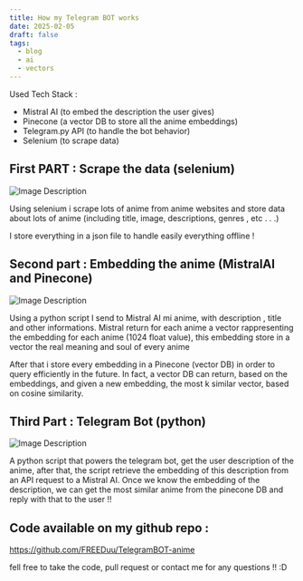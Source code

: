 ```yaml
---
title: How my Telegram BOT works
date: 2025-02-05
draft: false
tags:
  - blog
  - ai
  - vectors
---
```


Used Tech Stack : 
- Mistral AI (to embed the description the user gives)
- Pinecone (a vector DB to store all the anime embeddings)
- Telegram.py API  (to handle the bot behavior)
- Selenium (to scrape data)

## First PART : Scrape the data (selenium)

![Image Description](/Pasted%20image%2020250205144459.png)


Using selenium i scrape lots of anime from anime websites and store data about lots of anime (including title, image, descriptions, genres , etc . . .)

I store everything in a json file to handle easily everything offline !

## Second part : Embedding the anime (MistralAI and Pinecone)

![Image Description](/Pasted%20image%2020250205145619.png)

Using a python script I send to Mistral AI mi anime, with description , title and other informations.
Mistral return for each anime a vector rappresenting the embedding for each anime (1024 float value), this embedding store in a vector the real meaning and soul of every anime

After that i store every embedding in a Pinecone (vector DB) in order to query efficiently in the future. In fact, a vector DB can return, based on the embeddings, and given a new embedding, the most k similar vector, based on cosine similarity.

## Third Part : Telegram Bot (python)

![Image Description](/Pasted%20image%2020250205150906.png)

A python script that powers the telegram bot, get the user description of the anime, after that, the script retrieve the embedding of this description from an API request to a Mistral AI.
Once we know the embedding of the description, we can get the most similar anime from the pinecone DB and reply with that to the user !!

## Code available on my github repo : 

https://github.com/FREEDuu/TelegramBOT-anime

fell free to take the code, pull request or contact me for any questions !! :D